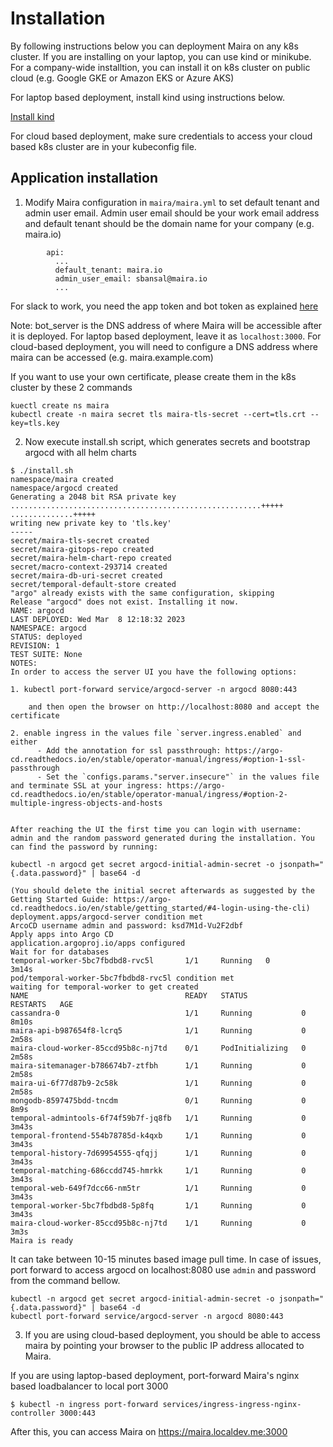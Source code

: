 # Installation

By following instructions below you can deployment Maira on any k8s cluster. If you are installing on your laptop, you can use kind or minikube. For a company-wide installtion, you can install it on k8s cluster on public cloud (e.g. Google GKE or Amazon EKS or Azure AKS)

For laptop based deployment, install kind using instructions below.

[Install kind](kind.md)

For cloud based deployment, make sure credentials to access your cloud based k8s cluster are in your kubeconfig file. 


## Application installation

1) Modify Maira configuration in `maira/maira.yml` to set default tenant and admin user email. Admin user email should be your work email address and default tenant should be the domain name for your company (e.g. maira.io)

```
        api:
          ...
          default_tenant: maira.io
          admin_user_email: sbansal@maira.io
          ...
```

For slack to work, you need the app token and bot token as explained [here](https://docs.maira.io/integrations/docs/slack/#on-prem-deployment)

Note: bot_server is the DNS address of where Maira will be accessible after it is deployed. For laptop based deployment, leave it as `localhost:3000`. For cloud-based deployment, you will need to configure a DNS address where maira can be accessed (e.g. maira.example.com)

If you want to use your own certificate, please create them in the k8s cluster by these 2 commands

```
kuectl create ns maira
kubectl create -n maira secret tls maira-tls-secret --cert=tls.crt --key=tls.key
```

2) Now execute install.sh script, which generates secrets and bootstrap argocd with all helm charts

```
$ ./install.sh
namespace/maira created
namespace/argocd created
Generating a 2048 bit RSA private key
........................................................+++++
..............+++++
writing new private key to 'tls.key'
-----
secret/maira-tls-secret created
secret/maira-gitops-repo created
secret/maira-helm-chart-repo created
secret/macro-context-293714 created
secret/maira-db-uri-secret created
secret/temporal-default-store created
"argo" already exists with the same configuration, skipping
Release "argocd" does not exist. Installing it now.
NAME: argocd
LAST DEPLOYED: Wed Mar  8 12:18:32 2023
NAMESPACE: argocd
STATUS: deployed
REVISION: 1
TEST SUITE: None
NOTES:
In order to access the server UI you have the following options:

1. kubectl port-forward service/argocd-server -n argocd 8080:443

    and then open the browser on http://localhost:8080 and accept the certificate

2. enable ingress in the values file `server.ingress.enabled` and either
      - Add the annotation for ssl passthrough: https://argo-cd.readthedocs.io/en/stable/operator-manual/ingress/#option-1-ssl-passthrough
      - Set the `configs.params."server.insecure"` in the values file and terminate SSL at your ingress: https://argo-cd.readthedocs.io/en/stable/operator-manual/ingress/#option-2-multiple-ingress-objects-and-hosts


After reaching the UI the first time you can login with username: admin and the random password generated during the installation. You can find the password by running:

kubectl -n argocd get secret argocd-initial-admin-secret -o jsonpath="{.data.password}" | base64 -d

(You should delete the initial secret afterwards as suggested by the Getting Started Guide: https://argo-cd.readthedocs.io/en/stable/getting_started/#4-login-using-the-cli)
deployment.apps/argocd-server condition met
ArcoCD username admin and password: ksd7M1d-Vu2F2dbf
Apply apps into Argo CD
application.argoproj.io/apps configured
Wait for for databases
temporal-worker-5bc7fbdbd8-rvc5l       1/1     Running   0              3m14s
pod/temporal-worker-5bc7fbdbd8-rvc5l condition met
waiting for temporal-worker to get created
NAME                                   READY   STATUS            RESTARTS   AGE
cassandra-0                            1/1     Running           0          8m10s
maira-api-b987654f8-lcrq5              1/1     Running           0          2m58s
maira-cloud-worker-85ccd95b8c-nj7td    0/1     PodInitializing   0          2m58s
maira-sitemanager-b786674b7-ztfbh      1/1     Running           0          2m58s
maira-ui-6f77d87b9-2c58k               1/1     Running           0          2m58s
mongodb-8597475bdd-tncdm               0/1     Running           0          8m9s
temporal-admintools-6f74f59b7f-jq8fb   1/1     Running           0          3m43s
temporal-frontend-554b78785d-k4qxb     1/1     Running           0          3m43s
temporal-history-7d69954555-qfqjj      1/1     Running           0          3m43s
temporal-matching-686ccdd745-hmrkk     1/1     Running           0          3m43s
temporal-web-649f7dcc66-nm5tr          1/1     Running           0          3m43s
temporal-worker-5bc7fbdbd8-5p8fq       1/1     Running           0          3m43s
maira-cloud-worker-85ccd95b8c-nj7td    1/1     Running           0          3m3s
Maira is ready
```

It can take between 10-15 minutes based image pull time.
In case of issues, port forward to access argocd on localhost:8080 use `admin` and password from the command bellow.

```
kubectl -n argocd get secret argocd-initial-admin-secret -o jsonpath="{.data.password}" | base64 -d
kubectl port-forward service/argocd-server -n argocd 8080:443
```

3) If you are using cloud-based deployment, you should be able to access maira by pointing your browser to the public IP address allocated to Maira.

If you are using laptop-based deployment, port-forward Maira's nginx based loadbalancer to local port 3000

```
$ kubectl -n ingress port-forward services/ingress-ingress-nginx-controller 3000:443
```

After this, you can access Maira on https://maira.localdev.me:3000
